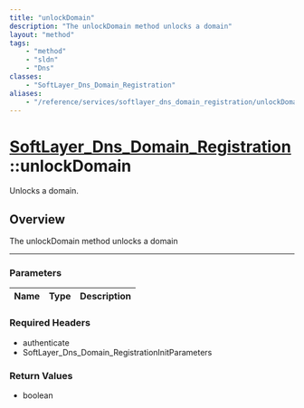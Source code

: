 ```yaml
---
title: "unlockDomain"
description: "The unlockDomain method unlocks a domain"
layout: "method"
tags:
    - "method"
    - "sldn"
    - "Dns"
classes:
    - "SoftLayer_Dns_Domain_Registration"
aliases:
    - "/reference/services/softlayer_dns_domain_registration/unlockDomain"
---
```

# [SoftLayer_Dns_Domain_Registration](/reference/services/SoftLayer_Dns_Domain_Registration)::unlockDomain


Unlocks a domain.


## Overview 
The unlockDomain method unlocks a domain 

-----

### Parameters 
|Name | Type | Description |
| --- | --- | --- |


### Required Headers
* authenticate
* SoftLayer_Dns_Domain_RegistrationInitParameters


### Return Values
* boolean




